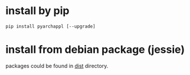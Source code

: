 # install by pip
`pip install pyarchappl [--upgrade]`

# install from debian package (jessie)
packages could be found in [dist](/dist) directory.
